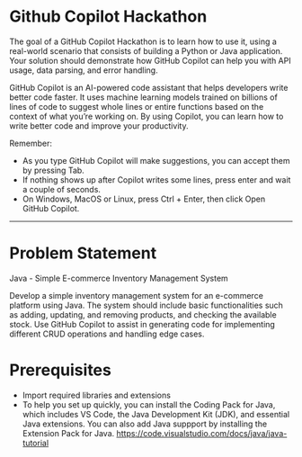 # Github Copilot Hackathon

The goal of a GitHub Copilot Hackathon is to learn how to use it, using a real-world scenario that consists of building a Python or Java application. Your solution should demonstrate how GitHub Copilot can help you with API usage, data parsing, and error handling.

GitHub Copilot is an AI-powered code assistant that helps developers write better code faster. It uses machine learning models trained on billions of lines of code to suggest whole lines or entire functions based on the context of what you’re working on. By using Copilot, you can learn how to write better code and improve your productivity.

Remember:

- As you type GitHub Copilot will make suggestions, you can accept them by pressing Tab.
- If nothing shows up after Copilot writes some lines, press enter and wait a couple of seconds.
- On Windows, MacOS or Linux, press Ctrl + Enter, then click Open GitHub Copilot.

---

# Problem Statement

Java - Simple E-commerce Inventory Management System

Develop a simple inventory management system for an e-commerce platform using Java.
The system should include basic functionalities such as adding, updating, and removing products, and checking the available stock. Use GitHub Copilot to assist in generating code for implementing different CRUD operations and handling edge cases.

# Prerequisites

- Import required libraries and extensions
- To help you set up quickly, you can install the Coding Pack for Java, which includes VS Code, the Java Development Kit (JDK), and essential Java extensions. You can also add Java suppport by installing the Extension Pack for Java.
https://code.visualstudio.com/docs/java/java-tutorial
